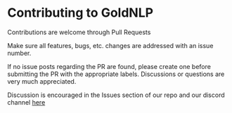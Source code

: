 # Contributing to GoldNLP

Contributions are welcome through Pull Requests

Make sure all features, bugs, etc. changes are addressed with an issue number.

If no issue posts regarding the PR are found, please create one before submitting the PR with the appropriate labels. Discussions or questions are very much appreciated.

Discussion is encouraged in the Issues section of our repo and our discord channel [here](https://discord.com/invite/golden-protocol)
